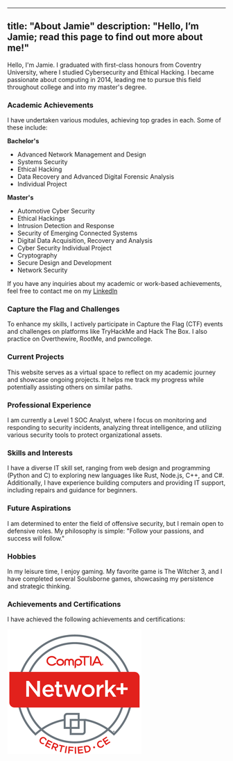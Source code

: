 
---
title: "About Jamie" description: "Hello, I’m Jamie; read this page to find out more about me!"
---

Hello, I'm Jamie. I graduated with first-class honours from Coventry University, where I studied Cybersecurity and Ethical Hacking. I became passionate about computing in 2014, leading me to pursue this field throughout college and into my master's degree.

### Academic Achievements
I have undertaken various modules, achieving top grades in each. Some of these include:

__Bachelor's__
- Advanced Network Management and Design
- Systems Security
- Ethical Hacking
- Data Recovery and Advanced Digital Forensic Analysis
- Individual Project
  
__Master's__
- Automotive Cyber Security
- Ethical Hackings
- Intrusion Detection and Response
- Security of Emerging Connected Systems
- Digital Data Acquisition, Recovery and Analysis
- Cyber Security Individual Project
- Cryptography
- Secure Design and Development
- Network Security

If you have any inquiries about my academic or work-based achievements, feel free to contact me on my [LinkedIn](https://www.linkedin.com/in/jamie-gunner/)

### Capture the Flag and Challenges
To enhance my skills, I actively participate in Capture the Flag (CTF) events and challenges on platforms like TryHackMe and Hack The Box. I also practice on Overthewire, RootMe, and pwncollege.

### Current Projects
This website serves as a virtual space to reflect on my academic journey and showcase ongoing projects. It helps me track my progress while potentially assisting others on similar paths.

### Professional Experience
I am currently a Level 1 SOC Analyst, where I focus on monitoring and responding to security incidents, analyzing threat intelligence, and utilizing various security tools to protect organizational assets.

### Skills and Interests
I have a diverse IT skill set, ranging from web design and programming (Python and C) to exploring new languages like Rust, Node.js, C++, and C#. Additionally, I have experience building computers and providing IT support, including repairs and guidance for beginners.

### Future Aspirations
I am determined to enter the field of offensive security, but I remain open to defensive roles. My philosophy is simple: "Follow your passions, and success will follow."

### Hobbies
In my leisure time, I enjoy gaming. My favorite game is The Witcher 3, and I have completed several Soulsborne games, showcasing my persistence and strategic thinking.

### Achievements and Certifications 
I have achieved the following achievements and certifications:

[![CompTIA Network+ ce Certification](N+.png)](https://www.credly.com/badges/5642430e-4056-4d0e-a03a-8f25d22be8a7)

<script src="https://tryhackme.com/api/v2/badges/public-profile?userPublicId=332256" style='border:none;'></script>









